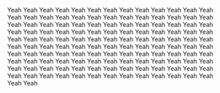  Yeah Yeah Yeah  Yeah Yeah Yeah  Yeah Yeah Yeah  Yeah Yeah Yeah  Yeah Yeah Yeah  Yeah Yeah Yeah  Yeah Yeah Yeah  Yeah Yeah Yeah  Yeah Yeah Yeah  Yeah Yeah Yeah  Yeah Yeah Yeah  Yeah Yeah Yeah  Yeah Yeah Yeah  Yeah Yeah Yeah  Yeah Yeah Yeah  Yeah Yeah Yeah  Yeah Yeah Yeah  Yeah Yeah Yeah  Yeah Yeah Yeah  Yeah Yeah Yeah  Yeah Yeah Yeah  Yeah Yeah Yeah  Yeah Yeah Yeah  Yeah Yeah Yeah  Yeah Yeah Yeah  Yeah Yeah Yeah  Yeah Yeah Yeah  Yeah Yeah Yeah  Yeah Yeah Yeah  Yeah Yeah Yeah  Yeah Yeah Yeah  Yeah Yeah Yeah  Yeah Yeah Yeah  Yeah Yeah Yeah  Yeah Yeah Yeah  Yeah Yeah Yeah  Yeah Yeah Yeah  Yeah Yeah Yeah  Yeah Yeah Yeah  Yeah Yeah Yeah  Yeah Yeah Yeah  Yeah Yeah Yeah  Yeah Yeah Yeah  Yeah Yeah Yeah 
